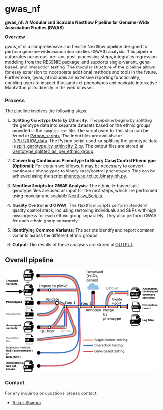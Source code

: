 # gwas_nf
**gwas_nf: A Modular and Scalable Nextflow Pipeline for Genome-Wide Association Studies (GWAS)**

**Overview**

gwas_nf is a comprehensive and flexible Nextflow pipeline designed to perform genome-wide association studies (GWAS) analysis. This pipeline automates numerous pre- and post-processing steps, integrates regression modeling from the REGENIE package, and supports single-variant, gene-based, and interaction testing. The modular structure of the pipeline allows for easy extension to incorporate additional methods and tools in the future. Furthermore, gwas_nf includes an extensive reporting functionality, enabling users to inspect thousands of phenotypes and navigate interactive Manhattan plots directly in the web browser.

### Process

The pipeline involves the following steps:

1. **Splitting Genotype Data by Ethnicity**:
   The pipeline begins by splitting the genotype data into separate datasets based on the ethnic groups provided in the `samples.txt` file. The script used for this step can be found at [Python_scripts](https://github.com/ankurgenomics/gwas_nf/blob/main/Python_scripts/README). The input files are available at [INPUT/RAW_data](https://github.com/ankurgenomics/gwas_nf/tree/c7c75fbb5578e83a4afa239becdf403c35ea006f/INPUT/RAW_data).
   The Python script used for splitting the genotype data is [split_genotype_by_ethinicity_2.py](https://github.com/ankurgenomics/gwas_nf/blob/c7c75fbb5578e83a4afa239becdf403c35ea006f/Python_scripts/split_genotype_by_ethinicity_2.py).
   The output files are stored at [Gentotype_splitted_as_per_ethnic_group](https://github.com/ankurgenomics/gwas_nf/tree/c7c75fbb5578e83a4afa239becdf403c35ea006f/INPUT/Gentotype_splitted_as_per_ethnic_group).

3. **Converting Continuous Phenotype to Binary Case/Control Phenotype (Optional)**:
   For certain workflows, it may be necessary to convert continuous phenotypes to binary case/control phenotypes. This can be achieved using the script [phenotype_txt_to_binary_ph.py](https://github.com/ankurgenomics/gwas_nf/blob/c7c75fbb5578e83a4afa239becdf403c35ea006f/Python_scripts/phenotype_txt_to_binary_ph.py).

4. **Nextflow Scripts for GWAS Analysis**:
   The ethnicity-based split genotype files are used as input for the next steps, which are performed using modular and scalable [Nextflow_Scripts](https://github.com/ankurgenomics/gwas_nf/tree/c7c75fbb5578e83a4afa239becdf403c35ea006f/Nextflow_Scripts).

5. **Quality Control and GWAS**:
   The Nextflow scripts perform standard quality control steps, including removing individuals and SNPs with high missingness for each ethnic group separately. They also perform GWAS for each ethnic group separately.

6. **Identifying Common Variants**:
   The scripts identify and report common variants across the different ethnic groups.

7. **Output**:
   The results of these analyses are stored at [OUTPUT](https://github.com/ankurgenomics/gwas_nf/tree/c7c75fbb5578e83a4afa239becdf403c35ea006f/OUTPUT).

## Overall pipeline

![image](https://github.com/ankurgenomics/gwas_nf/blob/main/Nextflow_Scripts/Pipeline_Final.jpg)

### Contact

For any inquiries or questions, please contact:

- [Ankur Sharma](mailto:ankur012@e.ntu.edu.sg)





